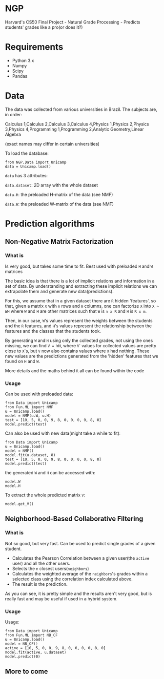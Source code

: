 # NGP
Harvard's CS50 Final Project - Natural Grade Processing - Predicts students' grades like a pro(or does it?)

# Requirements
* Python 3.x
* Numpy
* Scipy
* Pandas

# Data
The data was collected from various universities in Brazil.
The subjects are, in order:

Calculus 1,Calculus 2,Calculus 3,Calculus 4,Physics 1,Physics 2,Physics 3,Physics 4,Programming 1,Programming 2,Analytic Geometry,Linear Algebra

(exact names may differ in certain universities)

To load the database:
```
from NGP.Data import Unicamp
data = Unicamp.load()
```
`data` has 3 attributes:

`data.dataset`: 2D array with the whole dataset

`data.H`: the preloaded H-matrix of the data (see NMF)

`data.W`: the preloaded W-matrix of the data (see NMF)

# Prediction algorithms

## Non-Negative Matrix Factorization
### What is
Is very good, but takes some time to fit. Best used with preloaded `H` and `W` matrices

The basic idea is that there is a lot of implicit relations and information in a set of data. By understanding and extracting these implicit relations we can extrapolate them and generate new data(predictions).

For this, we assume that in a given dataset there are `R` hidden 'features', so that, given a matrix `X` with `n` rows and `m` columns, one can factorize `X` into `X ≃ WH` where `W` and `H` are other matrices such that `W` is `n x R` and `H` is `R x m`.

Then, in our case, `W`'s values represent the weights between the students and the `R` features, and `H`'s values represent the relationship between the features and the classes that the students took.

By generating `W` and `H` using only the collected grades, not using the ones missing, we can find `V = WH`, where `V`' values for collected values are pretty close to `X`'s, but `V` now also contains values where `X` had nothing. These new values are the predictions generated from the 'hidden' features that we found on `H` and `W`.

More details and the maths behind it all can be found within the code

### Usage

Can be used with preloaded data:
```
from Data import Unicamp
from Fun.ML import NMF
u = Unicamp.load()
model = NMF(u.W, u.H)
test = [10, 5, 0, 0, 9, 8, 0, 0, 0, 0, 8, 0]
model.predict(test)
```
Can also be used with new data(might take a while to fit):
```
from Data import Unicamp
u = Unicamp.load()
model = NMF()
model.fit(u.dataset, 8)
test = [10, 5, 0, 0, 9, 8, 0, 0, 0, 0, 8, 0]
model.predict(test)
```
the generated `W` and `H` can be accessed with:
```
model.W
model.H
```
To extract the whole predicted matrix `V`:
```
model.get_V()
```
## Neighborhood-Based Collaborative Filtering

### What is
Not so good, but very fast.
Can be used to predict single grades of a given student.

* Calculates the Pearson Correlation between a given user(the `active` user) and all the other users.
* Selects the `n` closest users(`neighbors`)
* Calculates the weighted average of the `neighbors`'s grades within a selected class using the correlation index calculated above.
* The result is the prediction.

As you can see, it is pretty simple and the results aren't very good, but is really fast and may be useful if used in a hybrid system.

### Usage

Usage:
```
from Data import Unicamp
from Fun.ML import NB_CF
u = Unicamp.load()
model = NB_CF()
active = [10, 5, 0, 0, 9, 8, 0, 0, 0, 0, 8, 0]
model.fit(active, u.dataset)
model.predict(0)
```

## More to come
